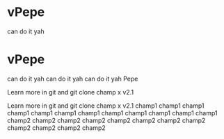 # vPepe

can do it yah
# vPepe

can do it yah can do it yah can do it yah 
Pepe 

Learn more in git and git clone 
champ x v2.1

Learn more in git and git clone 
champ x v2.1
champ1 champ1 champ1 
champ1 champ1 champ1 
champ1 champ1 champ1 
champ1 champ1 champ1 
champ2 champ2 champ2 
champ2 champ2 champ2 
champ2 champ2 champ2 
champ2 champ2 champ2 
